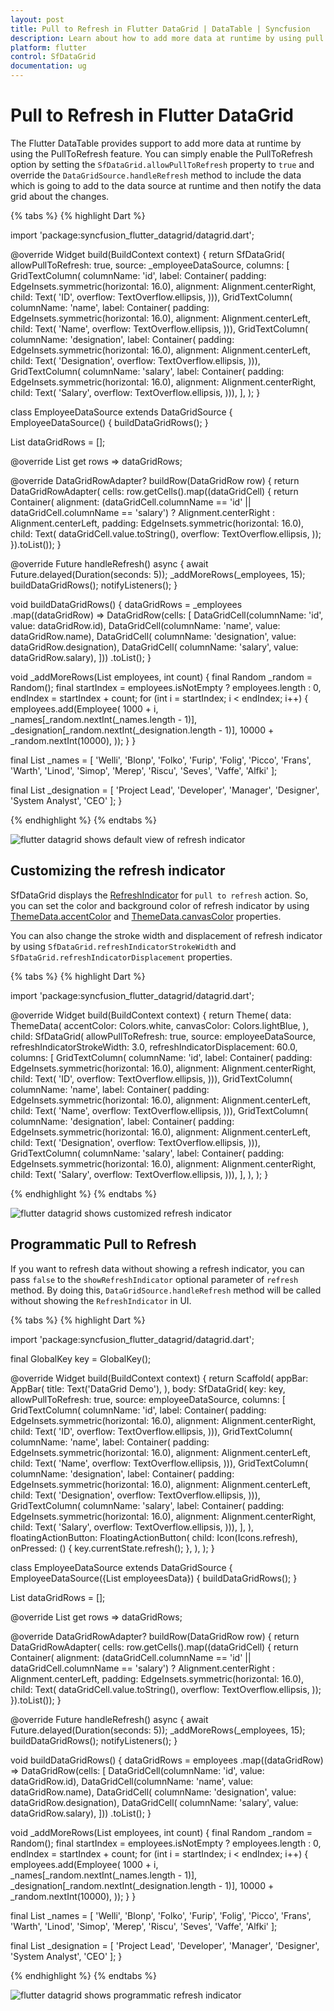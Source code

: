 ```yaml
---
layout: post
title: Pull to Refresh in Flutter DataGrid | DataTable | Syncfusion
description: Learn about how to add more data at runtime by using pull to refresh support and how to show refresh indicator programmatically in Syncfusion Flutter DataGrid.
platform: flutter
control: SfDataGrid
documentation: ug
---
```


# Pull to Refresh in Flutter DataGrid

The Flutter DataTable provides support to add more data at runtime by using the PullToRefresh feature.
You can simply enable the PullToRefresh option by setting the `SfDataGrid.allowPullToRefresh` property to `true` and override the `DataGridSource.handleRefresh` method to include the data which is going to add to the data source at runtime and then notify the data grid about the changes.

{% tabs %}
{% highlight Dart %} 

import 'package:syncfusion_flutter_datagrid/datagrid.dart';

@override
Widget build(BuildContext context) {
  return SfDataGrid(
    allowPullToRefresh: true,
    source: _employeeDataSource,
    columns: <GridColumn>[
      GridTextColumn(
        columnName: 'id',
        label: Container(
          padding: EdgeInsets.symmetric(horizontal: 16.0),
          alignment: Alignment.centerRight,
          child: Text(
            'ID',
            overflow: TextOverflow.ellipsis,
          ))),
      GridTextColumn(
        columnName: 'name',
        label: Container(
          padding: EdgeInsets.symmetric(horizontal: 16.0),
          alignment: Alignment.centerLeft,
          child: Text(
            'Name',
            overflow: TextOverflow.ellipsis,
          ))),
      GridTextColumn(
        columnName: 'designation',
        label: Container(
          padding: EdgeInsets.symmetric(horizontal: 16.0),
          alignment: Alignment.centerLeft,
          child: Text(
            'Designation',
            overflow: TextOverflow.ellipsis,
          ))),
      GridTextColumn(
        columnName: 'salary',
        label: Container(
          padding: EdgeInsets.symmetric(horizontal: 16.0),
          alignment: Alignment.centerRight,
          child: Text(
            'Salary',
            overflow: TextOverflow.ellipsis,
          ))),
    ],
  );
}

class EmployeeDataSource extends DataGridSource {
  EmployeeDataSource() {
    buildDataGridRows();
  }

  List<DataGridRow> dataGridRows = [];

  @override
  List<DataGridRow> get rows => dataGridRows;

  @override
  DataGridRowAdapter? buildRow(DataGridRow row) {
    return DataGridRowAdapter(
        cells: row.getCells().map<Widget>((dataGridCell) {
        return Container(
            alignment: (dataGridCell.columnName == 'id' ||
                  dataGridCell.columnName == 'salary')
                  ? Alignment.centerRight
                  : Alignment.centerLeft,
            padding: EdgeInsets.symmetric(horizontal: 16.0),
            child: Text(
            dataGridCell.value.toString(),
            overflow: TextOverflow.ellipsis,
            ));
    }).toList());
  }

  @override
  Future<void> handleRefresh() async {
    await Future.delayed(Duration(seconds: 5));
    _addMoreRows(_employees, 15);
    buildDataGridRows();
    notifyListeners();
  }

  void buildDataGridRows() {
    dataGridRows = _employees
        .map<DataGridRow>((dataGridRow) => DataGridRow(cells: [
              DataGridCell<int>(columnName: 'id', value: dataGridRow.id),
              DataGridCell<String>(columnName: 'name', value: dataGridRow.name),
              DataGridCell<String>(
                  columnName: 'designation', value: dataGridRow.designation),
              DataGridCell<int>(
                  columnName: 'salary', value: dataGridRow.salary),
            ]))
        .toList();
  }

  void _addMoreRows(List<Employee> employees, int count) {
    final Random _random = Random();
    final startIndex = employees.isNotEmpty ? employees.length : 0,
        endIndex = startIndex + count;
    for (int i = startIndex; i < endIndex; i++) {
      employees.add(Employee(
        1000 + i,
        _names[_random.nextInt(_names.length - 1)],
        _designation[_random.nextInt(_designation.length - 1)],
        10000 + _random.nextInt(10000),
      ));
    }
  }

  final List<String> _names = <String>[
    'Welli',
    'Blonp',
    'Folko',
    'Furip',
    'Folig',
    'Picco',
    'Frans',
    'Warth',
    'Linod',
    'Simop',
    'Merep',
    'Riscu',
    'Seves',
    'Vaffe',
    'Alfki'
  ];

  final List<String> _designation = <String>[
    'Project Lead',
    'Developer',
    'Manager',
    'Designer',
    'System Analyst',
    'CEO'
  ];
}

{% endhighlight %}
{% endtabs %}

![flutter datagrid shows default view of refresh indicator](images/pull-to-refresh/flutter-datagrid-pull-to-refresh.gif)

## Customizing the refresh indicator

SfDataGrid displays the [RefreshIndicator](https://api.flutter.dev/flutter/material/RefreshIndicator-class.html) for `pull to refresh` action. So, you can set the color and background color of refresh indicator by using [ThemeData.accentColor](https://api.flutter.dev/flutter/material/ThemeData/accentColor.html) and  [ThemeData.canvasColor](https://api.flutter.dev/flutter/material/ThemeData/canvasColor.html) properties.

You can also change the stroke width and displacement of refresh indicator by using `SfDataGrid.refreshIndicatorStrokeWidth` and `SfDataGrid.refreshIndicatorDisplacement` properties.

{% tabs %}
{% highlight Dart %} 

import 'package:syncfusion_flutter_datagrid/datagrid.dart';

@override
Widget build(BuildContext context) {
  return Theme(
    data: ThemeData(
      accentColor: Colors.white,
      canvasColor: Colors.lightBlue,
    ),
    child: SfDataGrid(
      allowPullToRefresh: true,
      source: employeeDataSource,
      refreshIndicatorStrokeWidth: 3.0,
      refreshIndicatorDisplacement: 60.0,
      columns: <GridColumn>[
        GridTextColumn(
          columnName: 'id',
          label: Container(
            padding: EdgeInsets.symmetric(horizontal: 16.0),
            alignment: Alignment.centerRight,
            child: Text(
              'ID',
              overflow: TextOverflow.ellipsis,
            ))),
        GridTextColumn(
          columnName: 'name',
          label: Container(
            padding: EdgeInsets.symmetric(horizontal: 16.0),
            alignment: Alignment.centerLeft,
            child: Text(
              'Name',
              overflow: TextOverflow.ellipsis,
            ))),
        GridTextColumn(
          columnName: 'designation',
          label: Container(
            padding: EdgeInsets.symmetric(horizontal: 16.0),
            alignment: Alignment.centerLeft,
            child: Text(
              'Designation',
              overflow: TextOverflow.ellipsis,
            ))),
        GridTextColumn(
          columnName: 'salary',
          label: Container(
            padding: EdgeInsets.symmetric(horizontal: 16.0),
            alignment: Alignment.centerRight,
            child: Text(
              'Salary',
              overflow: TextOverflow.ellipsis,
            ))),
      ],
    ),
  );
}

{% endhighlight %}
{% endtabs %}

![flutter datagrid shows customized refresh indicator](images/pull-to-refresh/flutter-datagrid-customized-pull-to-refresh-indicator.gif)

## Programmatic Pull to Refresh

If you want to refresh data without showing a refresh indicator, you can pass `false` to the `showRefreshIndicator` optional parameter of `refresh` method. By doing this, `DataGridSource.handleRefresh` method will be called without showing the `RefreshIndicator` in UI.

{% tabs %}
{% highlight Dart %} 

import 'package:syncfusion_flutter_datagrid/datagrid.dart';

final GlobalKey<SfDataGridState> key = GlobalKey<SfDataGridState>();

@override
Widget build(BuildContext context) {
  return Scaffold(
    appBar: AppBar(
      title: Text('DataGrid Demo'),
    ),
    body: SfDataGrid(
      key: key,
      allowPullToRefresh: true,
      source: employeeDataSource,
      columns: <GridColumn>[
        GridTextColumn(
          columnName: 'id',
          label: Container(
            padding: EdgeInsets.symmetric(horizontal: 16.0),
            alignment: Alignment.centerRight,
            child: Text(
              'ID',
              overflow: TextOverflow.ellipsis,
            ))),
        GridTextColumn(
          columnName: 'name',
          label: Container(
            padding: EdgeInsets.symmetric(horizontal: 16.0),
            alignment: Alignment.centerLeft,
            child: Text(
              'Name',
              overflow: TextOverflow.ellipsis,
            ))),
        GridTextColumn(
          columnName: 'designation',
          label: Container(
            padding: EdgeInsets.symmetric(horizontal: 16.0),
            alignment: Alignment.centerLeft,
            child: Text(
              'Designation',
              overflow: TextOverflow.ellipsis,
            ))),
        GridTextColumn(
          columnName: 'salary',
          label: Container(
            padding: EdgeInsets.symmetric(horizontal: 16.0),
            alignment: Alignment.centerRight,
            child: Text(
              'Salary',
              overflow: TextOverflow.ellipsis,
            ))),
      ],
    ),
    floatingActionButton: FloatingActionButton(
      child: Icon(Icons.refresh),
      onPressed: () {
        key.currentState.refresh();
      },
    ),
  );
}

class EmployeeDataSource extends DataGridSource {
  EmployeeDataSource({List<Employee> employeesData}) {
    buildDataGridRows();
  }

  List<DataGridRow> dataGridRows = [];

  @override
  List<DataGridRow> get rows => dataGridRows;

  @override
  DataGridRowAdapter? buildRow(DataGridRow row) {
    return DataGridRowAdapter(
        cells: row.getCells().map<Widget>((dataGridCell) {
        return Container(
            alignment: (dataGridCell.columnName == 'id' ||
                  dataGridCell.columnName == 'salary')
                  ? Alignment.centerRight
                  : Alignment.centerLeft,
            padding: EdgeInsets.symmetric(horizontal: 16.0),
            child: Text(
            dataGridCell.value.toString(),
            overflow: TextOverflow.ellipsis,
            ));
    }).toList());
  }

  @override
  Future<void> handleRefresh() async {
    await Future.delayed(Duration(seconds: 5));
    _addMoreRows(_employees, 15);
    buildDataGridRows();
    notifyListeners();
  }

  void buildDataGridRows() {
    dataGridRows = employees
        .map<DataGridRow>((dataGridRow) => DataGridRow(cells: [
              DataGridCell<int>(columnName: 'id', value: dataGridRow.id),
              DataGridCell<String>(columnName: 'name', value: dataGridRow.name),
              DataGridCell<String>(
                  columnName: 'designation', value: dataGridRow.designation),
              DataGridCell<int>(
                  columnName: 'salary', value: dataGridRow.salary),
            ]))
        .toList();
  }

  void _addMoreRows(List<Employee> employees, int count) {
    final Random _random = Random();
    final startIndex = employees.isNotEmpty ? employees.length : 0,
        endIndex = startIndex + count;
    for (int i = startIndex; i < endIndex; i++) {
      employees.add(Employee(
        1000 + i,
        _names[_random.nextInt(_names.length - 1)],
        _designation[_random.nextInt(_designation.length - 1)],
        10000 + _random.nextInt(10000),
      ));
    }
  }

  final List<String> _names = <String>[
    'Welli',
    'Blonp',
    'Folko',
    'Furip',
    'Folig',
    'Picco',
    'Frans',
    'Warth',
    'Linod',
    'Simop',
    'Merep',
    'Riscu',
    'Seves',
    'Vaffe',
    'Alfki'
  ];

  final List<String> _designation = <String>[
    'Project Lead',
    'Developer',
    'Manager',
    'Designer',
    'System Analyst',
    'CEO'
  ];
}

{% endhighlight %}
{% endtabs %}

![flutter datagrid shows programmatic refresh indicator](images/pull-to-refresh/flutter-datagrid-programmatic-pull-to-refresh.gif)
